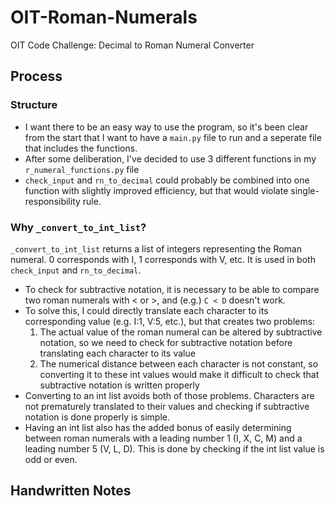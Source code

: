 # OIT-Roman-Numerals
OIT Code Challenge: Decimal to Roman Numeral Converter

## Process
### Structure
* I want there to be an easy way to use the program, so it's been clear from the start that I want to have a `main.py` file to run and a seperate file that includes the functions.
* After some deliberation, I've decided to use 3 different functions in my `r_numeral_functions.py` file
* `check_input` and `rn_to_decimal` could probably be combined into one function with slightly improved efficiency, but that would violate single-responsibility rule.
### Why `_convert_to_int_list`?
`_convert_to_int_list` returns a list of integers representing the Roman numeral. 0 corresponds with I, 1 corresponds with V, etc. It is used in both `check_input` and `rn_to_decimal`.
* To check for subtractive notation, it is necessary to be able to compare two roman numerals with < or >, and (e.g.) `C < D` doesn't work.
* To solve this, I could directly translate each character to its corresponding value (e.g. I:1, V:5, etc.), but that creates two problems:
    1. The actual value of the roman numeral can be altered by subtractive notation, so we need to check for subtractive notation before translating each character to its value
    2. The numerical distance between each character is not constant, so converting it to these int values would make it difficult to check that subtractive notation is written properly
* Converting to an int list avoids both of those problems. Characters are not prematurely translated to their values and checking if subtractive notation is done properly is simple.
* Having an int list also has the added bonus of easily determining between roman numerals with a leading number 1 (I, X, C, M) and a leading number 5 (V, L, D). This is done by checking if the int list value is odd or even.

## Handwritten Notes

